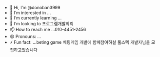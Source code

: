 - 👋 Hi, I’m @donoban3999
- 👀 I’m interested in ...
- 🌱 I’m currently learning ...
- 💞️ I’m looking to 프로그램개발의뢰
- 📫 How to reach me ...010-4451-2456
- 😄 Pronouns: ...
- ⚡ Fun fact: ...beting game 베팅게임 개발에 함께참여하실 풀스텍 개발자님을 모집하고있습니다

<!---
donoban3999/donoban3999 is a ✨ special ✨ repository because its `README.md` (this file) appears on your GitHub profile.
You can click the Preview link to take a look at your changes.
--->
